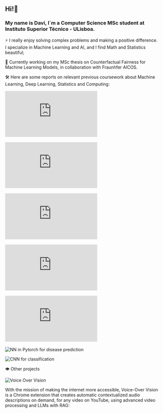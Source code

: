 ## Hi!👋
### My name is Davi, I`m a Computer Science MSc student at Instituto Superior Técnico - ULisboa.

⚡ I really enjoy solving complex problems and making a positive difference. I specialize in Machine Learning and AI, and I find Math and Statistics beautiful;

🔭 Currently working on my MSc thesis on Counterfactual Fairness for Machine Learning Models, in collaboration with Fraunhfer AICOS.

🛠️ Here are some reports on relevant previous coursework about Machine Learning, Deep Learning, Statistics and Computing:

![Multi-Agent Systems Predator-Prey Game](https://github.com/DaviGiordano/predator-prey-multi-agent/blob/main/Final%20Report%20-%20Analyzing%20Predator%20Strategies%20in%20a%20Predator-Prey%20Game.pdf)

![Cloud Computing with Java](https://github.com/Cloud-VFX/Cloud-VFX/blob/master/Implemented%20Systems%20and%20Experiments%20-%20Cloud-VFX.pdf)

![Bayesian Regression to predict infection](https://github.com/DaviGiordano/modeling-risk-infection/blob/main/Computational_Statistics_Report_Davi_Lenka.pdf)

![Deep Learning coursework 1](https://github.com/DaviGiordano/deep-learning-practice-1/blob/main/homework1/Deep_Learning_Homework_1_Report.pdf)

![Deep Learning coursework 2](https://github.com/DaviGiordano/deep-learning-practice-1/blob/main/homework2/DL_Homework_2_Report_Davi_Vicente.pdf)

![NN in Pytorch for disease prediction](https://github.com/DaviGiordano/Disease-Prediction-With-NN/blob/main/p1.ipynb)

![CNN for classification](https://github.com/DaviGiordano/CNN-Classifying-Grains-of-Rice/blob/main/class_alinha.ipynb)
 
👁️ Other projects

![Voice Over Vision](https://github.com/voice-over-vision)

With the mission of making the internet more accessible, Voice-Over Vision is a Chrome extension that creates automatic contextualized audio descriptions on demand, for any video on YouTube, using advanced video processing and LLMs with RAG:



